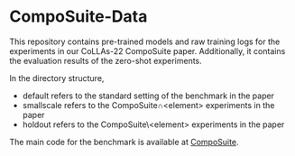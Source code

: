 # CompoSuite-Data

This repository contains pre-trained models and raw training logs for the experiments in our CoLLAs-22 CompoSuite paper. Additionally, it contains the evaluation results of the zero-shot experiments.

In the directory structure, 
- default refers to the standard setting of the benchmark in the paper
- smallscale refers to the CompoSuite&cap;&#60;element&#62; experiments in the paper
- holdout refers to the CompoSuite&#92;&#60;element&#62; experiments in the paper

The main code for the benchmark is available at [CompoSuite](https://github.com/Lifelong-ML/CompoSuite).
